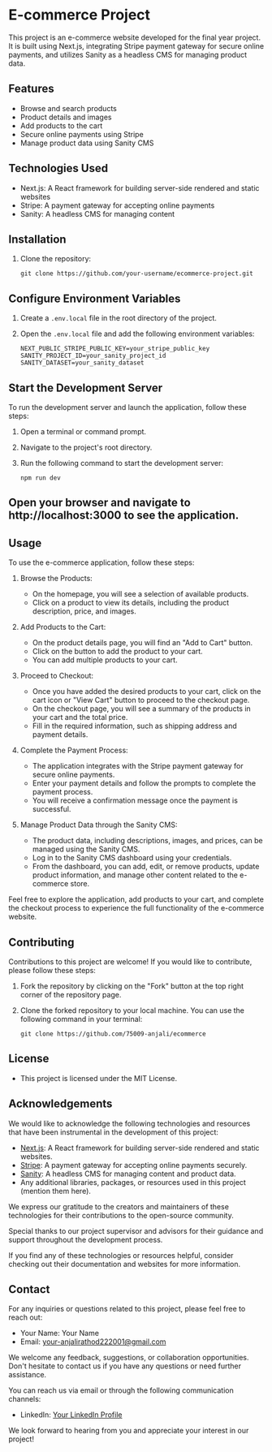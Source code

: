 # E-commerce Project

This project is an e-commerce website developed for the final year project. It is built using Next.js, integrating Stripe payment gateway for secure online payments, and utilizes Sanity as a headless CMS for managing product data.

## Features

- Browse and search products
- Product details and images
- Add products to the cart
- Secure online payments using Stripe
- Manage product data using Sanity CMS

## Technologies Used

- Next.js: A React framework for building server-side rendered and static websites
- Stripe: A payment gateway for accepting online payments
- Sanity: A headless CMS for managing content

## Installation

1. Clone the repository:

   ```shell
   git clone https://github.com/your-username/ecommerce-project.git
   
## Configure Environment Variables

1. Create a `.env.local` file in the root directory of the project.

2. Open the `.env.local` file and add the following environment variables:

   ```plaintext
   NEXT_PUBLIC_STRIPE_PUBLIC_KEY=your_stripe_public_key
   SANITY_PROJECT_ID=your_sanity_project_id
   SANITY_DATASET=your_sanity_dataset

## Start the Development Server

To run the development server and launch the application, follow these steps:

1. Open a terminal or command prompt.

2. Navigate to the project's root directory.

3. Run the following command to start the development server:

   ```shell
   npm run dev

## Open your browser and navigate to http://localhost:3000 to see the application.

## Usage

To use the e-commerce application, follow these steps:

1. Browse the Products:
   - On the homepage, you will see a selection of available products.
   - Click on a product to view its details, including the product description, price, and images.

2. Add Products to the Cart:
   - On the product details page, you will find an "Add to Cart" button.
   - Click on the button to add the product to your cart.
   - You can add multiple products to your cart.

3. Proceed to Checkout:
   - Once you have added the desired products to your cart, click on the cart icon or "View Cart" button to proceed to the checkout page.
   - On the checkout page, you will see a summary of the products in your cart and the total price.
   - Fill in the required information, such as shipping address and payment details.

4. Complete the Payment Process:
   - The application integrates with the Stripe payment gateway for secure online payments.
   - Enter your payment details and follow the prompts to complete the payment process.
   - You will receive a confirmation message once the payment is successful.

5. Manage Product Data through the Sanity CMS:
   - The product data, including descriptions, images, and prices, can be managed using the Sanity CMS.
   - Log in to the Sanity CMS dashboard using your credentials.
   - From the dashboard, you can add, edit, or remove products, update product information, and manage other content related to the e-commerce store.

Feel free to explore the application, add products to your cart, and complete the checkout process to experience the full functionality of the e-commerce website.

## Contributing

Contributions to this project are welcome! If you would like to contribute, please follow these steps:

1. Fork the repository by clicking on the "Fork" button at the top right corner of the repository page.

2. Clone the forked repository to your local machine. You can use the following command in your terminal:

   ```shell
   git clone https://github.com/75009-anjali/ecommerce

## License
   - This project is licensed under the MIT License.

## Acknowledgements

We would like to acknowledge the following technologies and resources that have been instrumental in the development of this project:

- [Next.js](https://nextjs.org/): A React framework for building server-side rendered and static websites.
- [Stripe](https://stripe.com/): A payment gateway for accepting online payments securely.
- [Sanity](https://www.sanity.io/): A headless CMS for managing content and product data.
- Any additional libraries, packages, or resources used in this project (mention them here).

We express our gratitude to the creators and maintainers of these technologies for their contributions to the open-source community.

Special thanks to our project supervisor and advisors for their guidance and support throughout the development process.

If you find any of these technologies or resources helpful, consider checking out their documentation and websites for more information.

## Contact

For any inquiries or questions related to this project, please feel free to reach out:

- Your Name: Your Name
- Email: your-anjalirathod222001@gmail.com

We welcome any feedback, suggestions, or collaboration opportunities. Don't hesitate to contact us if you have any questions or need further assistance.

You can reach us via email or through the following communication channels:

- LinkedIn: [Your LinkedIn Profile](https://www.linkedin.com/in/anjali-rathod-b85239233/)
<!-- - Twitter: [@YourTwitterHandle](https://twitter.com/your-twitter-handle) -->

We look forward to hearing from you and appreciate your interest in our project!

